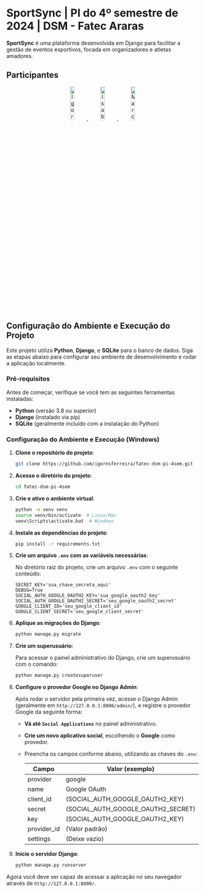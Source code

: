 # **SportSync | PI do 4º semestre de 2024 | DSM - Fatec Araras**

**SportSync** é uma plataforma desenvolvida em Django para facilitar a gestão de eventos esportivos, focada em organizadores e atletas amadores.

## Participantes

<p align="center">
  <a href="https://github.com/igornsferreira">
    <img src="https://avatars.githubusercontent.com/igornsferreira" width="15%" alt="Igor Ferreira">
  </a>
  <a href="https://github.com/isabalmeida">
    <img src="https://avatars.githubusercontent.com/isabalmeida" width="15%" alt="Isabela Almeida">
  </a>
  <a href="https://github.com/marcelosalvador">
    <img src="https://avatars.githubusercontent.com/marcelosalvador" width="15%" alt="Marcelo Salvador">
  </a>
</p>

## Configuração do Ambiente e Execução do Projeto

Este projeto utiliza **Python**, **Django**, e **SQLite** para o banco de dados. Siga as etapas abaixo para configurar seu ambiente de desenvolvimento e rodar a aplicação localmente.

### Pré-requisitos

Antes de começar, verifique se você tem as seguintes ferramentas instaladas:

- **Python** (versão 3.8 ou superior)
- **Django** (instalado via pip)
- **SQLite** (geralmente incluído com a instalação do Python)

### Configuração do Ambiente e Execução (Windows)

1. **Clone o repositório do projeto**:
    
    ```bash
    git clone https://github.com/igornsferreira/fatec-dsm-pi-4sem.git
    ```

2. **Acesse o diretório do projeto**:
    
    ```bash
    cd fatec-dsm-pi-4sem
    ```

3. **Crie e ative o ambiente virtual**:
    
    ```bash
    python -m venv venv
    source venv/bin/activate  # Linux/Mac
    venv\Scripts\activate.bat  # Windows
    ```

4. **Instale as dependências do projeto**:
    
    ```bash
    pip install -r requirements.txt
    ```

5. **Crie um arquivo `.env` com as variáveis necessárias**:

    No diretório raiz do projeto, crie um arquivo `.env` com o seguinte conteúdo:

    ```env
    SECRET_KEY='sua_chave_secreta_aqui'
    DEBUG=True
    SOCIAL_AUTH_GOOGLE_OAUTH2_KEY='sua_google_oauth2_key'
    SOCIAL_AUTH_GOOGLE_OAUTH2_SECRET='seu_google_oauth2_secret'
    GOOGLE_CLIENT_ID='seu_google_client_id'
    GOOGLE_CLIENT_SECRET='seu_google_client_secret'
    ```

6. **Aplique as migrações do Django**:

    ```bash
    python manage.py migrate
    ```

7. **Crie um superusuário**:

    Para acessar o painel administrativo do Django, crie um superusuário com o comando:

    ```bash
    python manage.py createsuperuser
    ```

8. **Configure o provedor Google no Django Admin**:
   
   Após rodar o servidor pela primeira vez, acesse o Django Admin (geralmente em `http://127.0.0.1:8000/admin/`), e registre o provedor Google da seguinte forma:
   
   - **Vá até `Social Applications`** no painel administrativo.
   - **Crie um novo aplicativo social**, escolhendo o **Google** como provedor.
   - Preencha os campos conforme abaixo, utilizando as chaves do `.env`:
   
     | Campo            | Valor (exemplo)                                        |
     |------------------|--------------------------------------------------------|
     | provider         | google                                                 |
     | name             | Google OAuth                                           |
     | client_id        | (SOCIAL_AUTH_GOOGLE_OAUTH2_KEY)                        |
     | secret           | (SOCIAL_AUTH_GOOGLE_OAUTH2_SECRET)                     |
     | key              | (SOCIAL_AUTH_GOOGLE_OAUTH2_KEY)                        |
     | provider_id      | (Valor padrão)                                         |
     | settings         | (Deixe vazio)                                          |
   

9. **Inicie o servidor Django**:

    ```bash
    python manage.py runserver
    ```

Agora você deve ser capaz de acessar a aplicação no seu navegador através de `http://127.0.0.1:8000/`.